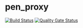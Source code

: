 # pen_proxy

[![Build Status](https://github.com/linas-pe/pen_proxy/actions/workflows/push.yml/badge.svg)](https://github.com/linas-pe/pen_proxy/actions/workflows/push.yml)
[![Quality Gate Status](https://sonarcloud.io/api/project_badges/measure?project=linas-pe_pen_proxy&metric=alert_status)](https://sonarcloud.io/dashboard?id=linas-pe_pen_proxy)
